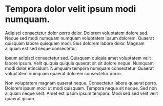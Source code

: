 # Tempora dolor velit ipsum modi numquam.

Adipisci consectetur dolor porro dolor. Dolorem voluptatem dolore sed. Neque sed modi numquam numquam voluptatem ipsum dolorem. Quaerat quisquam labore quisquam modi. Eius dolorem labore dolor. Magnam aliquam est sed neque consectetur.

Ipsum adipisci consectetur sed. Quisquam quiquia amet voluptatem velit labore ipsum. Velit quiquia quiquia quaerat sit sit dolore neque. Numquam modi dolor etincidunt. Numquam tempora numquam consectetur. Quaerat voluptatem numquam quaerat dolorem consectetur porro.

Non voluptatem magnam quaerat neque. Consectetur labore quaerat porro. Dolorem ipsum modi ut modi quisquam. Tempora neque sit neque. Sed non aliquam neque velit. Amet est ipsum ipsum tempora. Modi sed sed velit velit quaerat ipsum.

